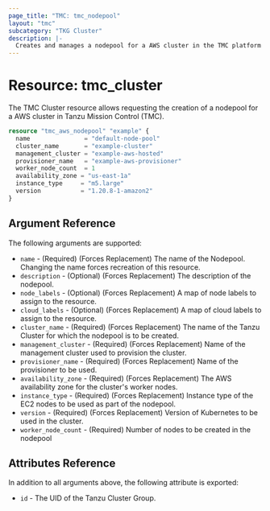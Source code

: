 ```yaml
---
page_title: "TMC: tmc_nodepool"
layout: "tmc"
subcategory: "TKG Cluster"
description: |-
  Creates and manages a nodepool for a AWS cluster in the TMC platform
---
```


# Resource: tmc_cluster

The TMC Cluster resource allows requesting the creation of a nodepool for a AWS cluster in Tanzu Mission Control (TMC). 

```terraform
resource "tmc_aws_nodepool" "example" {
  name               = "default-node-pool"
  cluster_name       = "example-cluster"
  management_cluster = "example-aws-hosted"
  provisioner_name   = "example-aws-provisioner"
  worker_node_count  = 1
  availability_zone = "us-east-1a"
  instance_type     = "m5.large"
  version           = "1.20.8-1-amazon2"
}
```

## Argument Reference

The following arguments are supported:

* `name` - (Required) (Forces Replacement) The name of the Nodepool. Changing the name forces recreation of this resource.
* `description` - (Optional) (Forces Replacement) The description of the nodepool.
* `node_labels` - (Optional) (Forces Replacement) A map of node labels to assign to the resource.
* `cloud_labels` - (Optional) (Forces Replacement) A map of cloud labels to assign to the resource.
* `cluster_name` - (Required) (Forces Replacement) The name of the Tanzu Cluster for which the nodepool is to be created.
* `management_cluster` - (Required) (Forces Replacement) Name of the management cluster used to provision the cluster.
* `provisioner_name` - (Required) (Forces Replacement) Name of the provisioner to be used.
* `availability_zone` - (Required) (Forces Replacement) The AWS availability zone for the cluster's worker nodes.
* `instance_type` - (Required) (Forces Replacement) Instance type of the EC2 nodes to be used as part of the nodepool.
* `version` - (Required) (Forces Replacement) Version of Kubernetes to be used in the cluster.
* `worker_node_count` - (Required) Number of nodes to be created in the nodepool


## Attributes Reference

In addition to all arguments above, the following attribute is exported:

* `id` - The UID of the Tanzu Cluster Group.